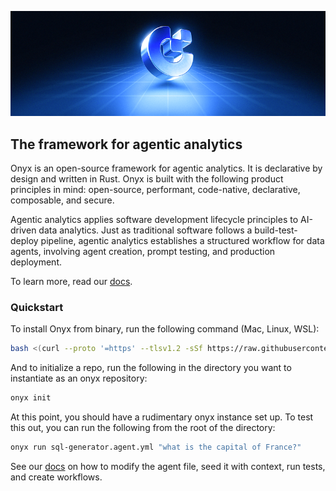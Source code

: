 <p align="center"><img src="docs/readme-banner.png"/></p>

## The framework for agentic analytics

Onyx is an open-source framework for agentic analytics. It is declarative by design and written in Rust. Onyx is built with the following product principles in mind: open-source, performant, code-native, declarative, composable, and secure.

Agentic analytics applies software development lifecycle principles to AI-driven data analytics.
Just as traditional software follows a build-test-deploy pipeline, agentic analytics establishes a structured workflow for data agents, involving agent creation, prompt testing, and production deployment.  

To learn more, read our [docs](https://docs.onyxint.ai).

### Quickstart

To install Onyx from binary, run the following command (Mac, Linux, WSL):

```bash
bash <(curl --proto '=https' --tlsv1.2 -sSf https://raw.githubusercontent.com/onyx-hq/onyx/refs/heads/main/install_onyx.sh)
```

And to initialize a repo, run the following in the directory you want to instantiate as an onyx repository:

```bash
onyx init
```

At this point, you should have a rudimentary onyx instance set up. To test this out, you can run the following from the root of the directory:

```bash
onyx run sql-generator.agent.yml "what is the capital of France?"
```

See our [docs](https://docs.onyxint.ai) on how to modify the agent file, seed it with context, run tests, and create workflows.
